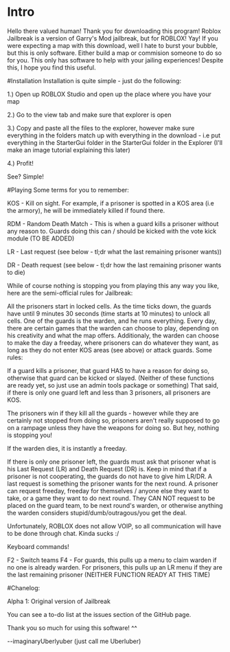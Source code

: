 # Intro
Hello there valued human! Thank you for downloading this program! Roblox Jailbreak is a version of Garry's Mod jailbreak, but for ROBLOX! Yay! If you were expecting a map with this download, well I hate to burst your bubble, but this is only software. Either build a map or commision someone to do so for you. This only has software to help with your jailing experiences! Despite this, I hope you find this useful.

#Installation
Installation is quite simple - just do the following:

1.) Open up ROBLOX Studio and open up the place where you have your map

2.) Go to the view tab and make sure that explorer is open

3.) Copy and paste all the files to the explorer, however make sure everything in the folders match up with everything in the download - i.e put everything in the StarterGui folder in the StarterGui folder in the Explorer (I'll make an image tutorial explaining this later)

4.) Profit!

See? Simple!

#Playing 
Some terms for you to remember:

KOS - Kill on sight. For example, if a prisoner is spotted in a KOS area (i.e the armory), he will be immediately killed if found there.

RDM - Random Death Match - This is when a guard kills a prisoner without any reason to. Guards doing this can / should be kicked with the vote kick module (TO BE ADDED)

LR - Last request (see below - tl;dr what the last remaining prisoner wants))

DR - Death request (see below - tl;dr how the last remaining prisoner wants to die)

While of course nothing is stopping you from playing this any way you like, here are the semi-official rules for Jailbreak:

All the prisoners start in locked cells. As the time ticks down, the guards have until 9 minutes 30 seconds (time starts at 10 minutes) to unlock all cells. One of the guards is the warden, and he runs everything. Every day, there are certain games that the warden can choose to play, depending on his creativity and what the map offers. Additionaly, the warden can choose to make the day a freeday, where prisoners can do whatever they want, as long as they do not enter KOS areas (see above) or attack guards. Some rules:

If a guard kills a prisoner, that guard HAS to have a reason for doing so, otherwise that guard can be kicked or slayed. (Neither of these functions are ready yet, so just use an admin tools package or something) That said, if there is only one guard left and less than 3 prisoners, all prisoners are KOS.

The prisoners win if they kill all the guards - however while they are certainly not stopped from doing so, prisoners aren't really supposed to go on a rampage unless they have the weapons for doing so. But hey, nothing is stopping you!

If the warden dies, it is instantly a freeday.

If there is only one prisoner left, the guards must ask that prisoner what is his Last Request (LR) and Death Request (DR) is. Keep in mind that if a prisoner is not cooperating, the guards do not have to give him LR/DR. A last request is something the prisoner wants for the next round. A prisoner can request freeday, freeday for themselves / anyone else they want to take, or a game they want to do next round. They CAN NOT request to be placed on the guard team, to be next round's warden, or otherwise anything the warden considers stupid/dumb/outragous/you get the deal.

Unfortunately, ROBLOX does not allow VOIP, so all communication will have to be done through chat. Kinda sucks :/

Keyboard commands!

F2 - Switch teams
F4 - For guards, this pulls up a menu to claim warden if no one is already warden. For prisoners, this pulls up an LR menu if they are the last remaining prisoner (NEITHER FUNCTION READY AT THIS TIME)

#Chanelog:

Alpha 1: Original version of Jailbreak

You can see a to-do list at the issues section of the GitHub page.


Thank you so much for using this software! ^^

--imaginaryUberlyuber (just call me Uberluber)
